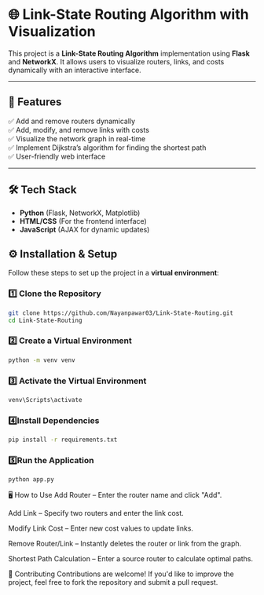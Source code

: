 # 🌐 Link-State Routing Algorithm with Visualization

This project is a **Link-State Routing Algorithm** implementation using **Flask** and **NetworkX**. It allows users to visualize routers, links, and costs dynamically with an interactive interface.

---

## 🚀 Features
✅ Add and remove routers dynamically  
✅ Add, modify, and remove links with costs  
✅ Visualize the network graph in real-time  
✅ Implement Dijkstra’s algorithm for finding the shortest path  
✅ User-friendly web interface  

---

## 🛠️ Tech Stack
- **Python** (Flask, NetworkX, Matplotlib)
- **HTML/CSS** (For the frontend interface)
- **JavaScript** (AJAX for dynamic updates)


## ⚙️ Installation & Setup

Follow these steps to set up the project in a **virtual environment**:

### 1️⃣ **Clone the Repository**
```bash
git clone https://github.com/Nayanpawar03/Link-State-Routing.git
cd Link-State-Routing
```
### 2️⃣ **Create a Virtual Environment**
```bash
python -m venv venv
```
### 3️⃣ **Activate the Virtual Environment**
```bash
venv\Scripts\activate
```
### 4️⃣**Install Dependencies**
```bash
pip install -r requirements.txt
```
### 5️⃣**Run the Application**
```bash
python app.py
```
🖥️ How to Use
Add Router – Enter the router name and click "Add".

Add Link – Specify two routers and enter the link cost.

Modify Link Cost – Enter new cost values to update links.

Remove Router/Link – Instantly deletes the router or link from the graph.

Shortest Path Calculation – Enter a source router to calculate optimal paths.

🤝 Contributing
Contributions are welcome! If you'd like to improve the project, feel free to fork the repository and submit a pull request.
